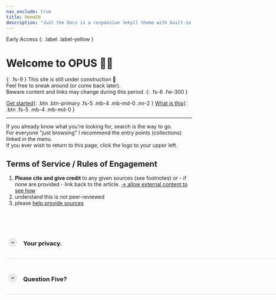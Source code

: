 ```yaml
---
nav_exclude: true
title: HomeEN
description: "Just the Docs is a responsive Jekyll theme with built-in search that is easily customizable and hosted on GitHub Pages."
---
```

Early Access
{: .label .label-yellow }
# Welcome to OPUS 👋🏼
{: .fs-9 }
This site is still under construction 🚧<br>
Feel free to sneak around (or come back later).<br>
Beware content and links may change during this period.
{: .fs-6 .fw-300 }


[Get started](/OER){: .btn .btn-primary .fs-5 .mb-4 .mb-md-0 .mr-2 }
[What is this](/About){: .btn .fs-5 .mb-4 .mb-md-0 }

---
If you already know what you're looking for, search is the way to go. <br>
For everyone "just browsing" I recommend the entry points (collections) linked in the menu. <br>
If you ever wish to return to this page, click the logo to your upper left. <br>

## Terms of Service / Rules of Engagement

1. **Please cite and give credit** to any given sources (see footnotes) or - if none are provided - link back to the article.
<a href="https://citation-example-generator.scribbr.com/?locale=de-DE&amp;citationStyle=apa&amp;citationStyles=apa%2Charvard-zitierweise%2Cdeutsche-zitierweise&amp;sourceType=webpage&amp;ref=https%3A%2F%2Fwww.scribbr.de%2Frichtig-zitieren%2Finternetquellen-zitieren%2F&amp;title=Internetquellen%2520einfach%2520zitieren%253A%2520Unterschiede%2520%2526%2520Beispiele" target="myiFrame">→ allow external content to see how</a>
2. understand this is not peer-reviewed
3. please [help provide sources](/feedback)


<html>
  <head>
    <meta charset="UTF-8">
    <meta name="viewport" content="width=device-width, initial-scale=1">
    <style>
    .container {
      padding-right: 10px;
      padding-left: 0px;
      margin-right: auto;
      margin-left: auto;
      padding-top: 2rem;
      max-width: 800px;
    }
    @media (min-width: 768px) {
      .container {
        width: 750px;
      }
    }
    @media (min-width: 992px) {
      .container {
        width: 970px;
      }
    }
    @media (min-width: 1200px) {
      .container {
        width: 1170px;
      }
    }
    [data-ripple] {
      position: relative;
      overflow: hidden;
    }
    .ripple-effect {
      position: absolute;
      border-radius: 9999px;
      animation: ripple-animation 2s;
    }
    @keyframes ripple-animation {
      from {
        transform: scale(1);
        opacity: 0.4;
      }
      to {
        transform: scale(100);
        opacity: 0;
      }
    }
    .aks-accordion {
      width: 100%;
      margin: 0 auto;
    }
    .aks-accordion-row {
    }
    .aks-accordion-item {
      width: 100%;
      border-bottom: 1px solid #DADADA;
      padding-top: 20px;
      padding-right: 5px;
      padding-bottom: 12px;
      padding-left: 5px;
      cursor: pointer;
    }
    .aks-accordion-item-row {
      display: flex;
      align-items: center;
      justify-content: flex-start;
    }
    .aks-accordion-item-icon {
      width: 25px;
      height: 25px;
      background: rgb(218,218,218,0.5);
      border-radius: 9999px;
      cursor: pointer;
      user-select: none;
      display: flex;
      align-items: center;
      justify-content: center;
      margin-right: 1rem;
      text-align: center;
    }
    .aks-accordion-item-icon svg {
      width: 15px;
      fill: black;
      margin: 0 auto;
    }
    .aks-accordion-item-title {
      width: 90%;
      text-align: left;
      line-height: 1.5;
      display: flex;
      align-items: center;
    }
    .aks-accordion-item-title h4 {
      margin: 0;
    }
    .aks-accordion-item-content {
      display: none;
      width: 100%;
      padding-top: 12px;
      padding-right: 8px;
      padding-bottom: 0;
      padding-left: 42px;
      overflow: hidden;
      word-break: break-word;
      width: 88%;
      text-align: left;
      line-height: 1.5;
    }
    .aks-accordion-item.opened .aks-accordion-item-icon-open {
      display: none;
    }
    .aks-accordion-item-icon-close {
      display: none;
    }
    .aks-accordion-item.opened .aks-accordion-item-icon-close {
      display: block;
    }
    @media screen and (max-width: 500px) {
      .aks-accordion {
        width: 100%;
      }
      .aks-accordion-item-content {
        padding-left: 11px;
        width: 92%;
      }
    }
    </style>
  </head>
  <body>
    <div class="container">
        <div class="aks-accordion" itemscope itemtype="https://schema.org/FAQPage" data-accordion="">
            <div class="aks-accordion-row">
                <div class="aks-accordion-item" itemscope itemprop="mainEntity" itemtype="https://schema.org/Question" data-accordion-item="" data-ripple="#00000026">
                    <div class="aks-accordion-item-row">
                        <div class="aks-accordion-item-icon">
                            <svg class="aks-accordion-item-icon-open" viewBox="0 0 32 32"><path d="M16.003 18.626l7.081-7.081L25 13.46l-8.997 8.998-9.003-9 1.917-1.916z" />
                            </svg>
                            <svg class="aks-accordion-item-icon-close" viewBox="0 0 32 32"><path d="M15.997 13.374l-7.081 7.081L7 18.54l8.997-8.998 9.003 9-1.916 1.916z" />
                            </svg>
                        </div>
                    <div class="aks-accordion-item-title">
                    <h3 itemprop="name">Your privacy.</h3>
                    </div>
                </div>
                <div class="aks-accordion-item-content" itemscope itemprop="acceptedAnswer" itemtype="https://schema.org/Answer" data-accordion-content="">
                    <p itemprop="text">
                        Mental health is a deeply personal and potentially delicate matter. We keep your visit private.
                        <ul>
                            <li>We don't track your visit.</li>
                            <li>We don't store cookies.</li>
                            <li>We don't run ads.</li>
                        </ul>
                    </p>
                </div>
            </div>
            <div class="aks-accordion-item" itemscope itemprop="mainEntity" itemtype="https://schema.org/Question" data-accordion-item="" data-ripple="#00000026">
                <div class="aks-accordion-item-row">
                    <div class="aks-accordion-item-icon">
                        <svg class="aks-accordion-item-icon-open" viewBox="0 0 32 32"><path d="M16.003 18.626l7.081-7.081L25 13.46l-8.997 8.998-9.003-9 1.917-1.916z" /></svg>
                        <svg class="aks-accordion-item-icon-close" viewBox="0 0 32 32"><path d="M15.997 13.374l-7.081 7.081L7 18.54l8.997-8.998 9.003 9-1.916 1.916z" /></svg>
                    </div>
                    <div class="aks-accordion-item-title">
                        <h3 itemprop="name">Question Five?</h3>
                    </div>
                </div>
                <div class="aks-accordion-item-content" itemscope itemprop="acceptedAnswer" itemtype="https://schema.org/Answer" data-accordion-content="">
                    <p itemprop="text"> Local and State sales tax will be collected if your recipient's mailing address is in:
                    <ul>
                        <li>We don't track your visit.</li>
                        <li>We don't store cookies.</li>
                        <li>We don't run ads.</li>
                    </ul>
                    </p>
                </div>
            </div>
        </div>
    </div>
    <script src='/assets/page/jquery.min'></script>
    <script src="./script.js"></script>
    <script>
        (function () {
            "use strict";
            var jQueryPlugin = (window.jQueryPlugin = function (ident, func) {
                return function (arg) {
                    if (this.length > 1) {
                        this.each(function () {
                            var $this = $(this);
                            if (!$this.data(ident)) {
                                $this.data(ident, func($this, arg));
                            }
                        });
                        return this;
                        } else if (this.length === 1) {
                            if (!this.data(ident)) {
                                this.data(ident, func(this, arg));
                            }
                            return this.data(ident);
                        }
                };
            });
        })();
        (function () {
            "use strict";
            function Accordion($roots) {
            var element = $roots;
            var accordion = $roots.first("[data-accordion]");
            var accordion_target = $roots.find("[data-accordion-item]");
            var accordion_content = $roots.find("[data-accordion-content]");
            $(accordion_target).click(function () {
                $(this).toggleClass("opened");
                $(this).find(accordion_content).slideToggle("slow");
                $(this).siblings().find(accordion_content).slideUp("slow");
                $(this).siblings().removeClass("opened");
            });
            }
            $.fn.Accordion = jQueryPlugin("Accordion", Accordion);
            $("[data-accordion]").Accordion();
            function Ripple_Button($root) {
            var elements = $root;
            var ripple_btn = $root.first("[data-ripple]");
            $(ripple_btn).on("click", function (event) {
                event.preventDefault();
                var $div = $("<div/>"),
                btnOffset = ripple_btn.offset(),
                xPos = event.pageX - btnOffset.left,
                yPos = event.pageY - btnOffset.top;
                $div.addClass("ripple-effect");
                $div.css({
                height: ripple_btn.height(),
                width: ripple_btn.height(),
                top: yPos - $div.height() / 2,
                left: xPos - $div.width() / 2,
                background: ripple_btn.data("ripple") || "#ffffff26"
                });
                ripple_btn.append($div);
                window.setTimeout(function () {
                $div.remove();
                }, 2000);
            });
            }
            $.fn.Ripple_Button = jQueryPlugin("Ripple_Button", Ripple_Button);
            $("[data-ripple]").Ripple_Button();
        })();
    </script>
</body>
</html>


<iframe name="myiFrame" src="about:blank" allowfullscreen="true" frameborder="0" id="iFrameResizer0" scrolling="no" style="min-height: 227px; width: 100%; overflow: hidden; height: 286px;"></iframe>